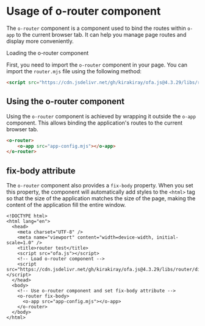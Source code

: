# Usage of o-router component

The `o-router` component is a component used to bind the routes within `o-app` to the current browser tab. It can help you manage page routes and display more conveniently.

Loading the o-router component

First, you need to import the `o-router` component in your page. You can import the `router.mjs` file using the following method: 

```html
<script src="https://cdn.jsdelivr.net/gh/kirakiray/ofa.js@4.3.29/libs/router/dist/router.min.js"></script>
```

## Using the o-router component

Using the `o-router` component is achieved by wrapping it outside the `o-app` component. This allows binding the application's routes to the current browser tab.

```html
<o-router>
    <o-app src="app-config.mjs"></o-app>
</o-router>
```

## fix-body attribute

The `o-router` component also provides a `fix-body` property. When you set this property, the component will automatically add styles to the `<html>` tag so that the size of the application matches the size of the page, making the content of the application fill the entire window.

```
<!DOCTYPE html>
<html lang="en">
  <head>
    <meta charset="UTF-8" />
    <meta name="viewport" content="width=device-width, initial-scale=1.0" />
    <title>router test</title>
    <script src="ofa.js"></script>
    <!-- Load o-router component -->
    <script src="https://cdn.jsdelivr.net/gh/kirakiray/ofa.js@4.3.29/libs/router/dist/router.min.js"></script>
  </head>
  <body>
    <!-- Use o-router component and set fix-body attribute -->
    <o-router fix-body> 
      <o-app src="app-config.mjs"></o-app>
    </o-router>
  </body>
</html>
```